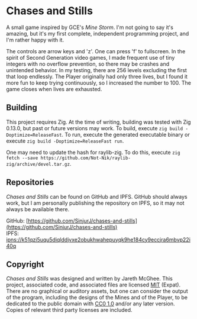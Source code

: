 # Chases and Stills

A small game inspired by GCE's *Mine Storm*. I'm not going to say it's amazing, but it's my first complete, independent programming project, and I'm rather happy with it.

The controls are arrow keys and 'z'. One can press 'f' to fullscreen. In the spirit of Second Generation video games, I made frequent use of tiny integers with no overflow prevention, so there may be crashes and unintended behavior. In my testing, there are 256 levels excluding the first that loop endlessly. The Player originally had only three lives, but I found it more fun to keep trying continuously, so I increased the number to 100. The game closes when lives are exhausted.

## Building

This project requires Zig. At the time of writing, building was tested with Zig 0.13.0, but past or future versions may work. To build, execute `zig build -Doptimize=ReleaseFast`. To run, execute the generated executable binary or execute `zig build -Doptimize=ReleaseFast run`.

One may need to update the hash for raylib-zig. To do this, execute `zig fetch --save https://github.com/Not-Nik/raylib-zig/archive/devel.tar.gz`.

## Repositories

*Chases and Stills* can be found on GitHub and IPFS. GitHub should always work, but I am personally publishing the repository on IPFS, so it may not always be available there.

GitHub: [https://github.com/SinjurJ/chases-and-stills](https://github.com/SinjurJ/chases-and-stills)  
IPFS: [ipns://k51qzi5uqu5diqlddjvxe2obukhwahepuyqk9he184cy9eccjra6mbvp22i40q](ipns://k51qzi5uqu5diqlddjvxe2obukhwahepuyqk9he184cy9eccjra6mbvp22i40q)

## Copyright

*Chases and Stills* was designed and written by Jareth McGhee. This project, associated code, and associated files are licensed [MIT](https://opensource.org/license/mit) (Expat). There are no graphical or auditory assets, but one can consider the output of the program, including the designs of the Mines and of the Player, to be dedicated to the public domain with [CC0 1.0](https://creativecommons.org/publicdomain/zero/1.0/) and/or any later version. Copies of relevant third party licenses are included.
